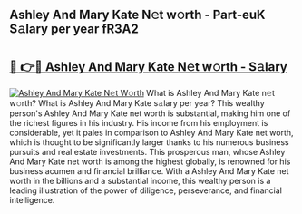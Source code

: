 ## Ashley And Mary Kate N𝚎t w𝚘rth - Part-euK S𝚊lary per year fR3A2

# <h2><a href="http://gc0cc79.nevu.top/?p=Ashley+And+Mary+Kate">🔗 👉🔴 Ashley And Mary Kate N𝚎t w𝚘rth - S𝚊lary</a></h2>

[![Ashley And Mary Kate N𝚎t W𝚘rth](https://i.imgur.com/Oavwk0R.jpeg)](http://gc0cc79.nevu.top/?p=Ashley+And+Mary+Kate)
What is Ashley And Mary Kate n𝚎t w𝚘rth? What is Ashley And Mary Kate s𝚊lary per year?
This wealthy person's Ashley And Mary Kate net worth is substantial, making him one of the richest figures in his industry. His income from his employment is considerable, yet it pales in comparison to Ashley And Mary Kate net worth, which is thought to be significantly larger thanks to his numerous business pursuits and real estate investments. This prosperous man, whose Ashley And Mary Kate net worth is among the highest globally, is renowned for his business acumen and financial brilliance. With a Ashley And Mary Kate net worth in the billions and a substantial income, this wealthy person is a leading illustration of the power of diligence, perseverance, and financial intelligence.
